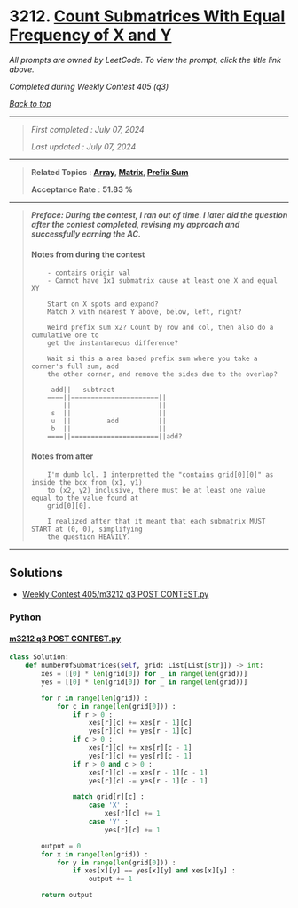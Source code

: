 # 3212. [Count Submatrices With Equal Frequency of X and Y](<https://leetcode.com/problems/count-submatrices-with-equal-frequency-of-x-and-y>)

*All prompts are owned by LeetCode. To view the prompt, click the title link above.*

*Completed during Weekly Contest 405 (q3)*

*[Back to top](<../README.md>)*

------

> *First completed : July 07, 2024*
>
> *Last updated : July 07, 2024*

------

> **Related Topics** : **[Array](<by_topic/Array.md>), [Matrix](<by_topic/Matrix.md>), [Prefix Sum](<by_topic/Prefix Sum.md>)**
>
> **Acceptance Rate** : **51.83 %**

------

> ***Preface: During the contest, I ran out of time. I later did the question after*** 
> ***the contest completed, revising my approach and successfully earning the AC.***
> 
> 
> #### Notes from during the contest
> ```
>     - contains origin val
>     - Cannot have 1x1 submatrix cause at least one X and equal XY
> 
>     Start on X spots and expand?
>     Match X with nearest Y above, below, left, right?
> 
>     Weird prefix sum x2? Count by row and col, then also do a cumulative one to 
>     get the instantaneous difference?
> 
>     Wait si this a area based prefix sum where you take a corner's full sum, add 
>     the other corner, and remove the sides due to the overlap?
> 
>      add||   subtract
>     ====||======================||
>         ||                      ||
>      s  ||                      ||
>      u  ||         add          ||
>      b  ||                      ||
>     ====||======================||add?
> ```
> 
> #### Notes from after
> ```
>     I'm dumb lol. I interpretted the "contains grid[0][0]" as inside the box from (x1, y1) 
>     to (x2, y2) inclusive, there must be at least one value equal to the value found at 
>     grid[0][0]. 
> 
>     I realized after that it meant that each submatrix MUST START at (0, 0), simplifying 
>     the question HEAVILY.
> 
> ```

------

## Solutions

- [Weekly Contest 405/m3212 q3 POST CONTEST.py](<../my-submissions/Weekly Contest 405/m3212 q3 POST CONTEST.py>)
### Python
#### [m3212 q3 POST CONTEST.py](<../my-submissions/Weekly Contest 405/m3212 q3 POST CONTEST.py>)
```Python
class Solution:
    def numberOfSubmatrices(self, grid: List[List[str]]) -> int:
        xes = [[0] * len(grid[0]) for _ in range(len(grid))]
        yes = [[0] * len(grid[0]) for _ in range(len(grid))]

        for r in range(len(grid)) :
            for c in range(len(grid[0])) :
                if r > 0 :
                    xes[r][c] += xes[r - 1][c]
                    yes[r][c] += yes[r - 1][c]
                if c > 0 :
                    xes[r][c] += xes[r][c - 1]
                    yes[r][c] += yes[r][c - 1]
                if r > 0 and c > 0 :
                    xes[r][c] -= xes[r - 1][c - 1]
                    yes[r][c] -= yes[r - 1][c - 1]

                match grid[r][c] :
                    case 'X' :
                        xes[r][c] += 1
                    case 'Y' :
                        yes[r][c] += 1

        output = 0
        for x in range(len(grid)) :
            for y in range(len(grid[0])) :
                if xes[x][y] == yes[x][y] and xes[x][y] :
                    output += 1

        return output

```


